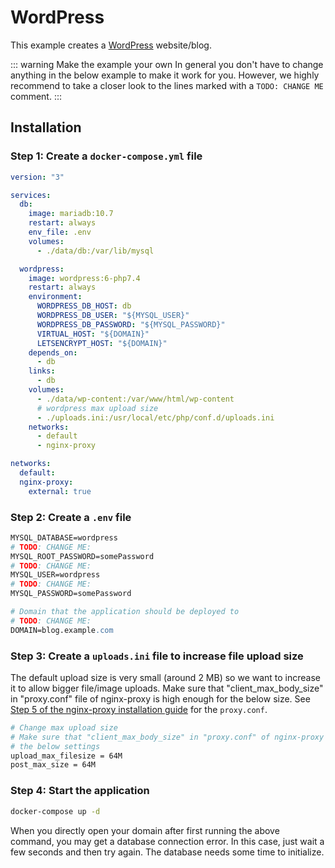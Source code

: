 # WordPress

This example creates a [WordPress](https://wordpress.org/) website/blog.

::: warning Make the example your own
In general you don't have to change anything in the below example to make it work for you. However, we highly recommend to take a closer look to the lines marked with a `TODO: CHANGE ME` comment.
:::

## Installation

### Step 1: Create a `docker-compose.yml` file

```yaml
version: "3"

services:
  db:
    image: mariadb:10.7
    restart: always
    env_file: .env
    volumes:
      - ./data/db:/var/lib/mysql

  wordpress:
    image: wordpress:6-php7.4
    restart: always
    environment:
      WORDPRESS_DB_HOST: db
      WORDPRESS_DB_USER: "${MYSQL_USER}"
      WORDPRESS_DB_PASSWORD: "${MYSQL_PASSWORD}"
      VIRTUAL_HOST: "${DOMAIN}"
      LETSENCRYPT_HOST: "${DOMAIN}"
    depends_on:
      - db
    links:
      - db
    volumes:
      - ./data/wp-content:/var/www/html/wp-content
      # wordpress max upload size
      - ./uploads.ini:/usr/local/etc/php/conf.d/uploads.ini
    networks:
      - default
      - nginx-proxy

networks:
  default:
  nginx-proxy:
    external: true
```

### Step 2: Create a `.env` file

```apache
MYSQL_DATABASE=wordpress
# TODO: CHANGE ME:
MYSQL_ROOT_PASSWORD=somePassword
# TODO: CHANGE ME:
MYSQL_USER=wordpress
# TODO: CHANGE ME:
MYSQL_PASSWORD=somePassword

# Domain that the application should be deployed to
# TODO: CHANGE ME:
DOMAIN=blog.example.com
```

### Step 3: Create a `uploads.ini` file to increase file upload size

The default upload size is very small (around 2 MB) so we want to increase it to allow bigger file/image uploads. Make sure that "client_max_body_size" in "proxy.conf" file of nginx-proxy is high enough for the below size. See [Step 5 of the nginx-proxy installation guide](/guide/getting-started#step-5-optional-create-a-proxy-conf-file-for-custom-nginx-configuration) for the `proxy.conf`.

```apache
# Change max upload size
# Make sure that "client_max_body_size" in "proxy.conf" of nginx-proxy is high enough for
# the below settings
upload_max_filesize = 64M
post_max_size = 64M
```

### Step 4: Start the application

```bash
docker-compose up -d
```

When you directly open your domain after first running the above command, you may get a database connection error. In this case, just wait a few seconds and then try again. The database needs some time to initialize.
